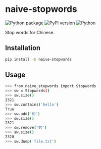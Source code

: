 # naive-stopwords

![Python package](https://github.com/naivenlp/naive-stopwords/workflows/Python%20package/badge.svg)
[![PyPI version](https://badge.fury.io/py/naive-stopwords.svg)](https://badge.fury.io/py/naive-stopwords)
[![Python](https://img.shields.io/pypi/pyversions/naive-stopwords.svg?style=plastic)](https://badge.fury.io/py/naive-stopwords)

Stop words for Chinese.


## Installation

```bash
pip install -U naive-stopwords
```

## Usage

```bash
>>> from naive_stopwords import Stopwords
>>> sw = Stopwords()
>>> sw.size()
2321
>>> sw.contains('hello')
True
>>> sw.add('的')
>>> sw.size()
2321
>>> sw.remove('的')
>>> sw.size()
2320
>>> sw.dump('file.txt')

```
